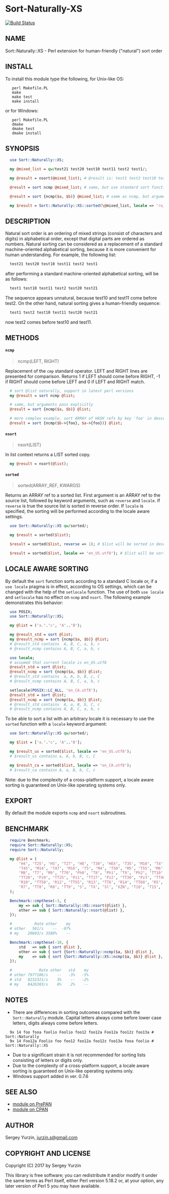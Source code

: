 # Sort-Naturally-XS

[![Build Status](https://travis-ci.org/CaballerosTeam/Sort-Naturally-XS.svg?branch=master)](
https://travis-ci.org/CaballerosTeam/Sort-Naturally-XS)

## NAME

Sort::Naturally::XS - Perl extension for human-friendly ("natural") sort order

## INSTALL

To install this module type the following, for Unix-like OS:
```
   perl Makefile.PL
   make
   make test
   make install
```

or for Windows:
```
   perl Makefile.PL
   dmake
   dmake test
   dmake install
```

## SYNOPSIS

```perl
  use Sort::Naturally::XS;

  my @mixed_list = qw/test21 test20 test10 test11 test2 test1/;

  my @result = nsort(@mixed_list); # @result is: test1 test2 test10 test11 test20 test21

  @result = sort ncmp @mixed_list; # same, but use standard sort function

  @result = sort {ncmp($a, $b)} @mixed_list; # same as ncmp, but argument pass explicitly

  my $result = Sort::Naturally::XS::sorted(\@mixed_list, locale => 'ru_RU.utf8'); # pass custom locale
```

## DESCRIPTION

Natural sort order is an ordering of mixed strings (consist of characters and digits) in alphabetical order, except that
digital parts are ordered as numbers. Natural sorting can be considered as a replacement of a standard machine-oriented
alphabetical sorting, because it is more convenient for human understanding. For example, the following list:

```perl
  test21 test20 test10 test11 test2 test1
```

after performing a standard machine-oriented alphabetical sorting, will be as follows:

```perl
  test1 test10 test11 test2 test20 test21
```

The sequence appears unnatural, because test10 and test11 come before test2. On the other hand, natural sorting gives a
human-friendly sequence:

```perl
  test1 test2 test10 test11 test20 test21
```

now test2 comes before test10 and test11.

## METHODS

#### `ncmp`

> ncmp(LEFT, RIGHT)

Replacement of the `cmp` standard operator. LEFT and RIGHT lines are presented for comparison. Returns 1 if LEFT should
come before RIGHT, -1 if RIGHT should come before LEFT and 0 if LEFT and RIGHT match.

```perl
  # sort @list naturally, support in latest perl versions
  my @result = sort ncmp @list;

  # same, but arguments pass explicitly
  @result = sort {ncmp($a, $b)} @list;

  # more complex example, sort ARRAY of HASH refs by key 'foo' in descending order
  @result = sort {ncmp($b->{foo}, $a->{foo})} @list;
```

#### `nsort`

> nsort(LIST)

In list context returns a LIST sorted copy.

```perl
  my @result = nsort(@list);
```

#### `sorted`

> sorted(ARRAY_REF, KWARGS)

Returns an ARRAY ref to a sorted list. First argument is an ARRAY ref to the source list, followed by keyword arguments,
such as `reverse` and `locale`. If `reverse` is true the source list is sorted in reverse order. If `locale` is
specified, the sorting will be performed according to the locale aware settings.

```perl
  use Sort::Naturally::XS qw/sorted/;

  my $result = sorted($list);

  $result = sorted($list, reverse => 1); # $list will be sorted in descending order

  $result = sorted($list, locale => 'en_US.utf8'); # $list will be sorted according to en_US.utf8 locale
```

## LOCALE AWARE SORTING

By default the `sort` function sorts according to a standard C locale or, if a `use locale` pragma is in effect,
according to OS settings, which can be changed with the help of the `setlocale` function. The use of both `use locale`
and `setlocale` has no effect on `ncmp` and `nsort`. The following example demonstrates this behavior:

```perl
  use POSIX;
  use Sort::Naturally::XS;

  my @list = ('a.'.'c', 'A'..'B');

  my @result_std = sort @list;
  my @result_ncmp = sort {ncmp($a, $b)} @list;
  # @result_std contains  A, B, C, a, b, c
  # @result_ncmp contains A, B, C, a, b, c

  use locale;
  # assumed that current locale is en_US.utf8
  @result_std = sort @list;
  @result_ncmp = sort {ncmp($a, $b)} @list;
  # @result_std contains  a, A, b, B, c, C
  # @result_ncmp contains A, B, C, a, b, c

  setlocale(POSIX::LC_ALL, 'en_CA.utf8');
  @result_std = sort @list;
  @result_ncmp = sort {ncmp($a, $b)} @list;
  # @result_std contains  A, a, B, b, C, c
  # @result_ncmp contains A, B, C, a, b, c
```

To be able to sort a list with an arbitrary locale it is necessary to use the `sorted` function with a `locale` keyword
argument:

```perl
  use Sort::Naturally::XS qw/sorted/;

  my $list = ['a.'.'c', 'A'..'B'];

  my $result_us = sorted($list, locale => 'en_US.utf8');
  # $result_us contains a, A, b, B, c, C

  my $result_ca = sorted($list, locale => 'en_CA.utf8');
  # $result_ca contains A, a, B, b, C, c
```

Note: due to the complexity of a cross-platform support, a locale aware sorting is guaranteed on Unix-like operating
systems only.

## EXPORT

By default the module exports `ncmp` and `nsort` subroutines.

## BENCHMARK

```perl
  require Benchmark;
  require Sort::Naturally::XS;
  require Sort::Naturally;

  my @list = (
      'H4', 'T25', 'H5', 'T27', 'H8', 'T30', 'HEX', 'T35', 'M10', 'T4', 'M12', 'T40', 'M13',
      'T45', 'M14', 'T47', 'M16', 'T5', 'M4', 'T50', 'M5', 'T55', 'M6', 'T6', 'M7', 'T60',
      'M8', 'T7', 'M9', 'T70', 'Ph0', 'T8', 'Ph1', 'T9', 'Ph2', 'TT10', 'Ph3', 'TT15', 'Ph4',
      'TT20', 'Pz0', 'TT25', 'Pz1', 'TT27', 'Pz2', 'TT30', 'Pz3', 'TT40', 'Pz4', 'TT45',
      'R10', 'TT50', 'R12', 'TT55', 'R13', 'TT6', 'R14', 'TT60', 'R5', 'TT7', 'R6', 'TT70',
      'R7', 'TT8', 'R8', 'TT9', 'S', 'TX', 'Sl', 'XZN', 'T10', 'T15', 'T20'
  );

  Benchmark::cmpthese(-3, {
      my => sub { Sort::Naturally::XS::nsort(@list) },
      other => sub { Sort::Naturally::nsort(@list) },
  });

  #          Rate other    my
  # other   561/s    --  -97%
  # my    20693/s 3588%    --

  Benchmark::cmpthese(-10, {
      std   => sub { sort @list },
      other => sub { sort {Sort::Naturally::ncmp($a, $b)} @list },
      my    => sub { sort {Sort::Naturally::XS::ncmp($a, $b)} @list },
  });

  #            Rate other   std    my
  # other 7977106/s    --   -3%   -5%
  # std   8232321/s    3%    --   -2%
  # my    8426303/s    6%    2%    --
```

## NOTES

* There are differences in sorting outcomes compared with the `Sort::Naturally` module. Capital letters always come
before lower case letters, digits always come before letters.
```
  9x 14 foo fooa foolio Foolio foo12 foo12a Foo12a foo12z foo13a # Sort::Naturally
  9x 14 Foo12a Foolio foo foo12 foo12a foo12z foo13a fooa foolio # Sort::Naturally::XS
```
* Due to a significant strain it is not recommended for sorting lists consisting of letters or digits only.
* Due to the complexity of a cross-platform support, a locale aware sorting is guaranteed on Unix-like operating systems
only.
* Windows support added in ver. 0.7.6

## SEE ALSO

* [module on PrePAN](http://prepan.org/module/nYcMhBVby72)
* [module on CPAN](http://search.cpan.org/dist/Sort-Naturally-XS/lib/Sort/Naturally/XS.pm)

## AUTHOR

Sergey Yurzin, [jurzin.s@gmail.com](mailto:jurzin.s@gmail.com)

## COPYRIGHT AND LICENSE

Copyright (C) 2017 by Sergey Yurzin

This library is free software; you can redistribute it and/or modify
it under the same terms as Perl itself, either Perl version 5.18.2 or,
at your option, any later version of Perl 5 you may have available.
